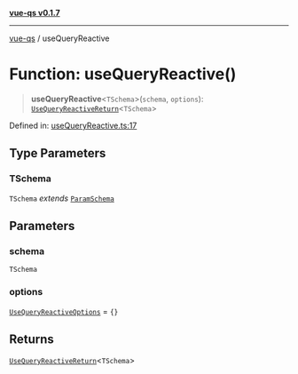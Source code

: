 [**vue-qs v0.1.7**](../README.md)

***

[vue-qs](../README.md) / useQueryReactive

# Function: useQueryReactive()

> **useQueryReactive**\<`TSchema`\>(`schema`, `options`): [`UseQueryReactiveReturn`](../type-aliases/UseQueryReactiveReturn.md)\<`TSchema`\>

Defined in: [useQueryReactive.ts:17](https://github.com/iamsomraj/vue-qs/blob/ab438db5bb6a3e0a51e2435f962a383278df5579/src/useQueryReactive.ts#L17)

## Type Parameters

### TSchema

`TSchema` *extends* [`ParamSchema`](../type-aliases/ParamSchema.md)

## Parameters

### schema

`TSchema`

### options

[`UseQueryReactiveOptions`](../type-aliases/UseQueryReactiveOptions.md) = `{}`

## Returns

[`UseQueryReactiveReturn`](../type-aliases/UseQueryReactiveReturn.md)\<`TSchema`\>

